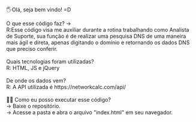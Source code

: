 🖐️Olá, seja bem vindo! =D
<div>O que esse código faz? -></div> 
<div>R:Esse código visa me auxiliar durante a rotina trabalhando como Analista de Suporte, sua função é de realizar uma pesquisa DNS de uma maneira mais ágil e direta, apenas digitando o domínio e retornando os dados DNS que preciso conferir.</div>
</div>
<br/
<div>Quais tecnologias foram utilizadas?
<div>R: HTML, JS e jQuery</div>
<br />
<div>De onde os dados vem?</div></div>
<div>R: A API utilizada é https://networkcalc.com/api/</div>

<br /> 

<div>🧑‍🚀 Como eu posso executar esse código?</div>
<div>-> Baixe o repositório.</div>
<div>-> Acesse a pasta e abra o arquivo "index.html" em seu navegador.</div>
